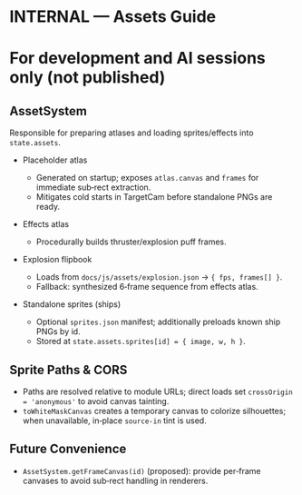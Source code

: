 # INTERNAL — Assets Guide
# For development and AI sessions only (not published)

## AssetSystem

Responsible for preparing atlases and loading sprites/effects into `state.assets`.

- Placeholder atlas
  - Generated on startup; exposes `atlas.canvas` and `frames` for immediate sub‑rect extraction.
  - Mitigates cold starts in TargetCam before standalone PNGs are ready.

- Effects atlas
  - Procedurally builds thruster/explosion puff frames.

- Explosion flipbook
  - Loads from `docs/js/assets/explosion.json` → `{ fps, frames[] }`.
  - Fallback: synthesized 6‑frame sequence from effects atlas.

- Standalone sprites (ships)
  - Optional `sprites.json` manifest; additionally preloads known ship PNGs by id.
  - Stored at `state.assets.sprites[id] = { image, w, h }`.

## Sprite Paths & CORS

- Paths are resolved relative to module URLs; direct loads set `crossOrigin = 'anonymous'` to avoid canvas tainting.
- `toWhiteMaskCanvas` creates a temporary canvas to colorize silhouettes; when unavailable, in‑place `source-in` tint is used.

## Future Convenience

- `AssetSystem.getFrameCanvas(id)` (proposed): provide per‑frame canvases to avoid sub‑rect handling in renderers.
